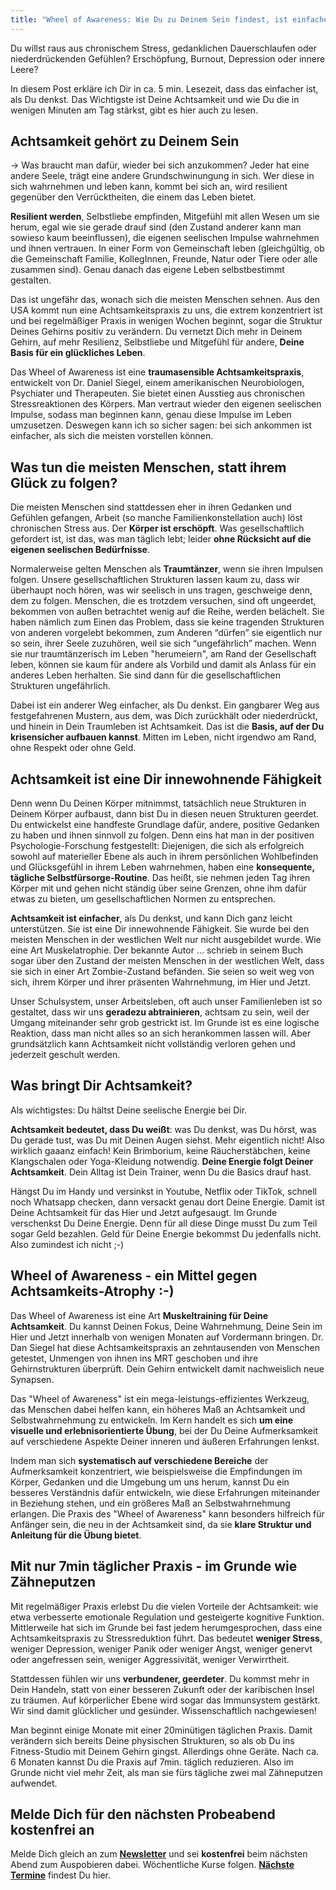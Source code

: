 ```yaml
---
title: "Wheel of Awareness: Wie Du zu Deinem Sein findest, ist einfacher, als Du denkst"
---
```


Du willst raus aus chronischem Stress, gedanklichen Dauerschlaufen oder niederdrückenden Gefühlen? Erschöpfung, Burnout, Depression oder innere Leere?

In diesem Post erkläre ich Dir in ca. 5 min. Lesezeit, dass das einfacher ist, als Du denkst. Das Wichtigste ist Deine Achtsamkeit und wie Du die in wenigen Minuten am Tag stärkst, gibt es hier auch zu lesen. 

## Achtsamkeit gehört zu Deinem Sein
→ Was braucht man dafür, wieder bei sich anzukommen? Jeder hat eine andere Seele, trägt eine andere Grundschwinungung in sich. Wer diese in sich wahrnehmen und leben kann, kommt bei sich an, wird resilient gegenüber den Verrücktheiten, die einem das Leben bietet. 

**Resilient werden**, Selbstliebe empfinden, Mitgefühl mit allen Wesen um sie herum, egal wie sie gerade drauf sind (den Zustand anderer kann man sowieso kaum beeinflussen), die eigenen seelischen Impulse wahrnehmen und ihnen vertrauen. In einer Form von Gemeinschaft leben (gleichgültig, ob die Gemeinschaft Familie, KollegInnen, Freunde, Natur oder Tiere oder alle zusammen sind). Genau danach das eigene Leben selbstbestimmt gestalten.  

Das ist ungefähr das, wonach sich die meisten Menschen sehnen. Aus den USA kommt nun eine Achtsamkeitspraxis zu uns, die extrem konzentriert ist und bei regelmäßiger Praxis in wenigen Wochen beginnt, sogar die Struktur Deines Gehirns positiv zu verändern. Du vernetzt Dich mehr in Deinem Gehirn, auf mehr Resilienz, Selbstliebe und Mitgefühl für andere, **Deine Basis für ein glückliches Leben**. 

Das Wheel of Awareness ist eine **traumasensible Achtsamkeitspraxis**, entwickelt von Dr. Daniel Siegel, einem amerikanischen Neurobiologen, Psychiater und Therapeuten. Sie bietet einen Ausstieg aus chronischen Stressreaktionen des Körpers. Man vertraut wieder den eigenen seelischen Impulse, sodass man beginnen kann, genau diese Impulse im Leben umzusetzen. Deswegen kann ich so sicher sagen: bei sich ankommen ist einfacher, als sich die meisten vorstellen können.  

## Was tun die meisten Menschen, statt ihrem Glück zu folgen? 
Die meisten Menschen sind stattdessen eher in ihren Gedanken und Gefühlen gefangen, Arbeit (so manche Familienkonstellation auch) löst chronischen Stress aus. Der **Körper ist erschöpft**. Was gesellschaftlich gefordert ist, ist das, was man täglich lebt; leider **ohne Rücksicht auf die eigenen seelischen Bedürfnisse**. 

Normalerweise gelten Menschen als **Traumtänzer**, wenn sie ihren Impulsen folgen. Unsere gesellschaftlichen Strukturen lassen kaum zu, dass wir überhaupt noch hören, was wir seelisch in uns tragen, geschweige denn, dem zu folgen. Menschen, die es trotzdem versuchen, sind oft ungeerdet, bekommen von außen betrachtet wenig auf die Reihe, werden belächelt. Sie haben nämlich zum Einen das Problem, dass sie keine tragenden Strukturen von anderen vorgelebt bekommen, zum Anderen “dürfen” sie eigentlich nur so sein, ihrer Seele zuzuhören, weil sie sich “ungefährlich” machen. Wenn sie nur traumtänzerisch im Leben "herumeiern", am Rand der Gesellschaft leben, können sie kaum für andere als Vorbild und damit als Anlass für ein anderes Leben herhalten. Sie sind dann für die gesellschaftlichen Strukturen ungefährlich.

Dabei ist ein anderer Weg einfacher, als Du denkst. Ein gangbarer Weg aus festgefahrenen Mustern, aus dem, was Dich zurückhält oder niederdrückt, und hinein in Dein Traumleben ist Achtsamkeit. Das ist die **Basis, auf der Du krisensicher aufbauen kannst**. Mitten im Leben, nicht irgendwo am Rand, ohne Respekt oder ohne Geld.  

## Achtsamkeit ist eine Dir innewohnende Fähigkeit
Denn wenn Du Deinen Körper mitnimmst, tatsächlich neue Strukturen in Deinem Körper aufbaust, dann bist Du in diesen neuen Strukturen geerdet. Du entwickelst eine handfeste Grundlage dafür, andere, positive Gedanken zu haben und ihnen sinnvoll zu folgen. Denn eins hat man in der positiven Psychologie-Forschung festgestellt: Diejenigen, die sich als erfolgreich sowohl auf materieller Ebene als auch in ihrem persönlichen Wohlbefinden und Glücksgefühl in ihrem Leben wahrnehmen, haben eine **konsequente, tägliche Selbstfürsorge-Routine**. Das heißt, sie nehmen jeden Tag ihren Körper mit und gehen nicht ständig über seine Grenzen, ohne ihm dafür etwas zu bieten, um gesellschaftlichen Normen zu entsprechen. 

**Achtsamkeit ist einfacher**, als Du denkst, und kann Dich ganz leicht unterstützen. Sie ist eine Dir innewohnende Fähigkeit. Sie wurde bei den meisten Menschen in der westlichen Welt nur nicht ausgebildet wurde. Wie eine Art Muskelatrophie. Der bekannte Autor … schrieb in seinem Buch sogar über den Zustand der meisten Menschen in der westlichen Welt, dass sie sich in einer Art Zombie-Zustand befänden. Sie seien so weit weg von sich, ihrem Körper und ihrer präsenten Wahrnehmung, im Hier und Jetzt. 

Unser Schulsystem, unser Arbeitsleben, oft auch unser Familienleben ist so gestaltet, dass wir uns **geradezu abtrainieren**, achtsam zu sein, weil der Umgang miteinander sehr grob gestrickt ist. Im Grunde ist es eine logische Reaktion, dass man nicht alles so an sich herankommen lassen will. Aber grundsätzlich kann Achtsamkeit nicht vollständig verloren gehen und jederzeit geschult werden. 

## Was bringt Dir Achtsamkeit?
Als wichtigstes: Du hältst Deine seelische Energie bei Dir. 

**Achtsamkeit bedeutet, dass Du weißt**: was Du denkst, was Du hörst, was Du gerade tust, was Du mit Deinen Augen siehst. Mehr eigentlich nicht! Also wirklich gaaanz einfach! Kein Brimborium, keine Räucherstäbchen, keine Klangschalen oder Yoga-Kleidung notwendig. **Deine Energie folgt Deiner Achtsamkeit**. Dein Alltag ist Dein Trainer, wenn Du die Basics drauf hast. 

Hängst Du im Handy und versinkst in Youtube, Netflix oder TikTok, schnell noch Whatsapp checken, dann versackt genau dort Deine Energie. Damit ist Deine Achtsamkeit für das Hier und Jetzt aufgesaugt. Im Grunde verschenkst Du Deine Energie. Denn für all diese Dinge musst Du zum Teil sogar Geld bezahlen. Geld für Deine Energie bekommst Du jedenfalls nicht. Also zumindest ich nicht ;-)

## Wheel of Awareness - ein Mittel gegen Achtsamkeits-Atrophy :-)
Das Wheel of Awareness ist eine Art **Muskeltraining für Deine Achtsamkeit**. Du kannst Deinen Fokus, Deine Wahrnehmung, Deine Sein im Hier und Jetzt innerhalb von wenigen Monaten auf Vordermann bringen. Dr. Dan Siegel hat diese Achtsamkeitspraxis an zehntausenden von Menschen getestet, Unmengen von ihnen ins MRT geschoben und ihre Gehirnstrukturen überprüft. Dein Gehirn entwickelt damit nachweislich neue Synapsen. 

Das "Wheel of Awareness" ist ein mega-leistungs-effizientes Werkzeug, das Menschen dabei helfen kann, ein höheres Maß an Achtsamkeit und Selbstwahrnehmung zu entwickeln. Im Kern handelt es sich **um eine visuelle und erlebnisorientierte Übung**, bei der Du Deine Aufmerksamkeit auf verschiedene Aspekte Deiner inneren und äußeren Erfahrungen lenkst. 

Indem man sich **systematisch auf verschiedene Bereiche** der Aufmerksamkeit konzentriert, wie beispielsweise die Empfindungen im Körper, Gedanken und die Umgebung um uns herum, kannst Du ein besseres Verständnis dafür entwickeln, wie diese Erfahrungen miteinander in Beziehung stehen, und ein größeres Maß an Selbstwahrnehmung erlangen. Die Praxis des "Wheel of Awareness" kann besonders hilfreich für Anfänger sein, die neu in der Achtsamkeit sind, da sie **klare Struktur und Anleitung für die Übung bietet**. 

## Mit nur 7min täglicher Praxis - im Grunde wie Zähneputzen
Mit regelmäßiger Praxis erlebst Du die vielen Vorteile der Achtsamkeit: wie etwa verbesserte emotionale Regulation und gesteigerte kognitive Funktion. Mittlerweile hat sich im Grunde bei fast jedem herumgesprochen, dass eine Achtsamkeitspraxis zu Stressreduktion führt. Das bedeutet **weniger Stress**, weniger Depression, weniger Panik oder weniger Angst, weniger genervt oder angefressen sein, weniger Aggressivität, weniger Verwirrtheit. 

Stattdessen fühlen wir uns **verbundener, geerdeter**. Du kommst mehr in Dein Handeln, statt von einer besseren Zukunft oder der karibischen Insel zu träumen. Auf körperlicher Ebene wird sogar das Immunsystem gestärkt. Wir sind damit glücklicher und gesünder. Wissenschaftlich nachgewiesen! 

Man beginnt einige Monate mit einer 20minütigen täglichen Praxis. Damit verändern sich bereits Deine physischen Strukturen, so als ob Du ins Fitness-Studio mit Deinem Gehirn gingst. Allerdings ohne Geräte. Nach ca. 6 Monaten kannst Du die Praxis auf 7min. täglich reduzieren. Also im Grunde nicht viel mehr Zeit, als man sie fürs tägliche zwei mal Zähneputzen aufwendet.  

## Melde Dich für den nächsten Probeabend kostenfrei an
Melde Dich gleich an zum **[Newsletter](/2021/04/21/Landingspage-Newsletteranmeldung.html)** und sei **kostenfrei** beim nächsten Abend zum Auspobieren dabei. Wöchentliche Kurse folgen. **[Nächste Termine](/2023/04/14/wheel-of-awareness.html)** findest Du hier. 
